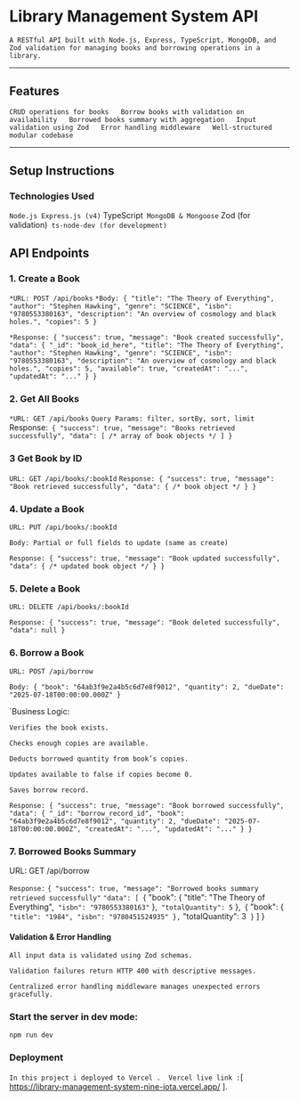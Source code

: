 # Library Management System API

`A RESTful API built with Node.js, Express, TypeScript, MongoDB, and Zod validation for managing books and borrowing operations in a library.`

---

## Features

` CRUD operations for books  
 Borrow books with validation on availability  
  Borrowed books summary with aggregation  
 Input validation using Zod  
  Error handling middleware  
 Well-structured modular codebase  `

--------------------------------------------

## Setup Instructions

### Technologies Used

 `Node.js
  Express.js (v4)`
  TypeScript`
  MongoDB & Mongoose`
  Zod (for validation)`
  ts-node-dev (for development)`




## API Endpoints
### 1. Create a Book

`*URL: POST /api/books`
`*Body:
{
  "title": "The Theory of Everything",
  "author": "Stephen Hawking",
  "genre": "SCIENCE",
  "isbn": "9780553380163",
  "description": "An overview of cosmology and black holes.",
  "copies": 5
}`

`*Response:
{
  "success": true,
  "message": "Book created successfully",
  "data": {
    "_id": "book_id_here",
    "title": "The Theory of Everything",
    "author": "Stephen Hawking",
    "genre": "SCIENCE",
    "isbn": "9780553380163",
    "description": "An overview of cosmology and black holes.",
    "copies": 5,
    "available": true,
    "createdAt": "...",
    "updatedAt": "..."
  }
}`

### 2. Get All Books
`*URL: GET /api/books`
 `Query Params: filter, sortBy, sort, limit
` Response:`
 {
  "success": true,
  "message": "Books retrieved successfully",
  "data": [ /* array of book objects */ ]
}`

### 3 Get Book by ID
`URL: GET /api/books/:bookId`
`Response:
{
  "success": true,
  "message": "Book retrieved successfully",
  "data": { /* book object */ }
}`

### 4. Update a Book
`URL: PUT /api/books/:bookId`

`Body: Partial or full fields to update (same as create)`

`Response:
{
  "success": true,
  "message": "Book updated successfully",
  "data": { /* updated book object */ }
}`

### 5. Delete a Book
`URL: DELETE /api/books/:bookId`

`Response:
{
  "success": true,
  "message": "Book deleted successfully",
  "data": null
}`

### 6. Borrow a Book
`URL: POST /api/borrow`

`Body:
{
  "book": "64ab3f9e2a4b5c6d7e8f9012",
  "quantity": 2,
  "dueDate": "2025-07-18T00:00:00.000Z"
}`

`Business Logic:

`Verifies the book exists.`

`Checks enough copies are available.`

`Deducts borrowed quantity from book’s copies.`

`Updates available to false if copies become 0.`

`Saves borrow record.`

`Response:
{
  "success": true,
  "message": "Book borrowed successfully",
  "data": {
    "_id": "borrow_record_id",
    "book": "64ab3f9e2a4b5c6d7e8f9012",
    "quantity": 2,
    "dueDate": "2025-07-18T00:00:00.000Z",
    "createdAt": "...",
    "updatedAt": "..."
  }
}`


### 7. Borrowed Books Summary
URL: GET /api/borrow

`Response:`
`{
  "success": true,
  "message": "Borrowed books summary retrieved successfully"`
  `"data": [
 `{
      "book": {
        "title": "The Theory of Everything",`
        "isbn": "9780553380163"`
      },`
      "totalQuantity": 5`
    },`
    `{
      "book": {`
        "title": "1984",
        "isbn": "9780451524935"
      },`
      "totalQuantity": 3`
    }`
  ]
}`
`
#### Validation & Error Handling
`All input data is validated using Zod schemas.`

`Validation failures return HTTP 400 with descriptive messages.`

`Centralized error handling middleware manages unexpected errors gracefully.`

### Start the server in dev mode:
`npm run dev`

### Deployment
`In this project i deployed to Vercel .  Vercel live link :`[ https://library-management-system-nine-iota.vercel.app/ ].